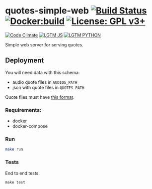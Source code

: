 # quotes-simple-web [![Build Status](https://travis-ci.org/pando85/quotes-simple-web.svg?branch=master)](https://travis-ci.org/pando85/quotes-simple-web) [![Docker:build](https://img.shields.io/docker/build/pando85/quotes-simple-web.svg)](https://hub.docker.com/r/pando85/quotes-simple-web/) [![License: GPL v3+](https://img.shields.io/badge/License-GPL%20v3%2B-blue.svg)](https://www.gnu.org/licenses/gpl-3.0)

[![Code Climate](https://codeclimate.com/github/pando85/quotes-simple-web/badges/gpa.svg)](https://codeclimate.com/github/pando85/quotes-simple-web)  [![LGTM JS](https://img.shields.io/lgtm/grade/javascript/g/pando85/quotes-simple-web.svg?logo=lgtm)](https://lgtm.com/projects/g/pando85/quotes-simple-web/context:javascript) [![LGTM PYTHON](https://img.shields.io/lgtm/grade/python/g/pando85/quotes-simple-web.svg?logo=lgtm)](https://lgtm.com/projects/g/pando85/quotes-simple-web/context:python)

Simple web server for serving quotes.


## Deployment

You will need data with this schema:
  - audio quote files in `AUDIOS_PATH`
  - json with quote files in `QUOTES_PATH`

Quote files must have [this format](https://github.com/pando85/quotes-simple-web/blob/master/api/test/data/transcripts/1.json).

### Requirements:

- docker
- docker-compose

### Run

```bash
make run
```

### Tests

End to end tests:

```
make test
```
